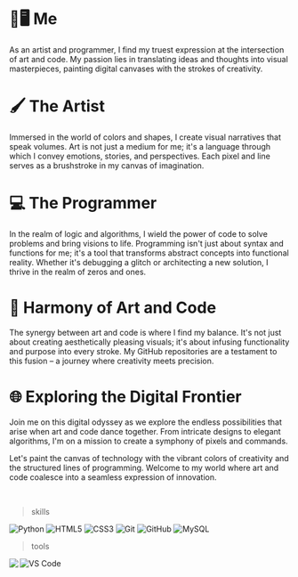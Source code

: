 <h1>🎨🖥️ Me</h1> 
As an artist and programmer, I find my truest expression at the intersection of art and code. My passion lies in translating ideas and thoughts into visual masterpieces, painting digital canvases with the strokes of creativity.
<br>
<h1>🖌️ The Artist</h1>
Immersed in the world of colors and shapes, I create visual narratives that speak volumes. Art is not just a medium for me; it's a language through which I convey emotions, stories, and perspectives. Each pixel and line serves as a brushstroke in my canvas of imagination.
<br>
<h1>💻 The Programmer</h1>
In the realm of logic and algorithms, I wield the power of code to solve problems and bring visions to life. Programming isn't just about syntax and functions for me; it's a tool that transforms abstract concepts into functional reality. Whether it's debugging a glitch or architecting a new solution, I thrive in the realm of zeros and ones.
<br>
<h1>🚀 Harmony of Art and Code</h1>
The synergy between art and code is where I find my balance. It's not just about creating aesthetically pleasing visuals; it's about infusing functionality and purpose into every stroke. My GitHub repositories are a testament to this fusion – a journey where creativity meets precision.
<br>
<h1>🌐 Exploring the Digital Frontier</h1>
Join me on this digital odyssey as we explore the endless possibilities that arise when art and code dance together. From intricate designs to elegant algorithms, I'm on a mission to create a symphony of pixels and commands.

Let's paint the canvas of technology with the vibrant colors of creativity and the structured lines of programming. Welcome to my world where art and code coalesce into a seamless expression of innovation.

<br>

> skills
> 
![Python](https://img.shields.io/badge/-Python-yellow?style=flat-circle&logo=Python) ![HTML5](https://img.shields.io/badge/-HTML5-E34F26?style=flat-circle&logo=html5&logoColor=white) ![CSS3](https://img.shields.io/badge/-CSS3-1572B6?style=flat-circle&logo=css3) ![Git](https://img.shields.io/badge/-Git-black?style=flat-cricle&logo=git) ![GitHub](https://img.shields.io/badge/-GitHub-181717?style=flat-cricle&logo=github) ![MySQL](https://img.shields.io/badge/-MySQL-black?style=flat-square&logo=mysql)
> tools
>
 ![VS Code](https://img.shields.io/badge/-VS%20Code-007ACC?style=flat-square&logo=visual-studio-code)
<img align="left" src="https://github-readme-stats.vercel.app/api?username=ibutanol&show_icons=true&count_private=true&theme=gruvbox" />







